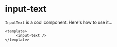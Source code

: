 # input-text

`InputText` is a cool component. Here's how to use it...

```
<template>
     <input-text />
</template>
```